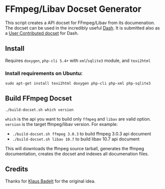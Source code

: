 # FFmpeg/Libav Docset Generator

This script creates a API docset for FFmpeg/Libav from its documenation.
The docset can be used in the incredibly useful [Dash](https://kapeli.com/dash).
It is submitted also as a [User Contributed docset](https://github.com/Kapeli/Dash-User-Contributions) for Dash.

## Install

Requires `doxygen`, `php-cli 5.4+` with `xml`/`sqlite3` module, and `texi2html`
### Install requirements on Ubuntu:
```
sudo apt-get install texi2html doxygen php-cli php-xml php-sqlite3
```


## Build FFmpeg Docset

```
./build-docset.sh which version
```
`which` is the api you want to build only `ffmpeg` and `libav` are valid option.
`version` is the target ffmpeg/libav version.
For example:
- `./build-docset.sh ffmpeg 3.0.3` to build ffmpeg 3.0.3 api document
- `./build-docset.sh libav 10.7` to build libav 10.7 api document

This will downloads the ffmpeg source tarball, generates the ffmpeg documentation, creates the docset
and indexes all documenation files.

## Credits

Thanks for [Klaus Badelt](https://github.com/klausbadelt/ffmpeg-docset) for the original idea.